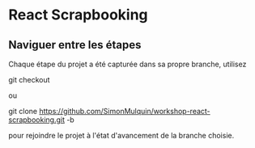 # React Scrapbooking

## Naviguer entre les étapes

Chaque étape du projet a été capturée dans sa propre branche, utilisez

git checkout <nomDeLaBranche> 

ou

git clone https://github.com/SimonMulquin/workshop-react-scrapbooking.git -b <nomDeLaBranche> 

pour rejoindre le projet à l'état d'avancement de la branche choisie.